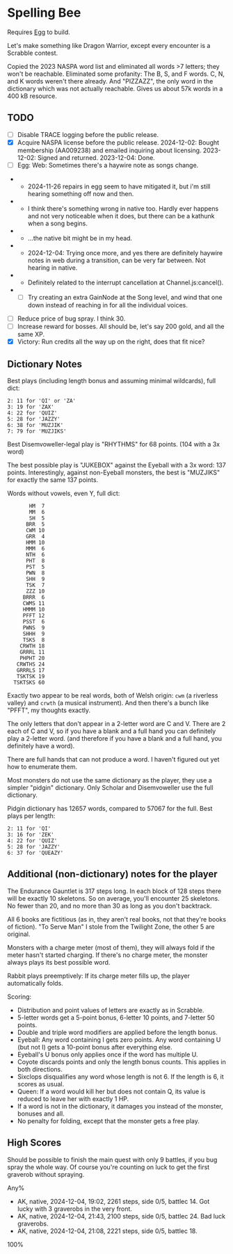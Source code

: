 # Spelling Bee

Requires [Egg](https://github.com/aksommerville/egg) to build.

Let's make something like Dragon Warrior, except every encounter is a Scrabble contest.

Copied the 2023 NASPA word list and eliminated all words >7 letters; they won't be reachable.
Eliminated some profanity: The B, S, and F words. C, N, and K words weren't there already.
And "PIZZAZZ", the only word in the dictionary which was not actually reachable.
Gives us about 57k words in a 400 kB resource.

## TODO

- [ ] Disable TRACE logging before the public release.
- [x] Acquire NASPA license before the public release. 2024-12-02: Bought membership (AA009238) and emailed inquiring about licensing. 2023-12-02: Signed and returned. 2023-12-04: Done.
- [ ] Egg: Web: Sometimes there's a haywire note as songs change.
- - 2024-11-26 repairs in egg seem to have mitigated it, but i'm still hearing something off now and then.
- - I think there's something wrong in native too. Hardly ever happens and not very noticeable when it does, but there can be a kathunk when a song begins.
- - ...the native bit might be in my head.
- - 2024-12-04: Trying once more, and yes there are definitely haywire notes in web during a transition, can be very far between. Not hearing in native.
- - Definitely related to the interrupt cancellation at Channel.js:cancel().
- - [ ] Try creating an extra GainNode at the Song level, and wind that one down instead of reaching in for all the individual voices.
- [ ] Reduce price of bug spray. I think 30.
- [ ] Increase reward for bosses. All should be, let's say 200 gold, and all the same XP.
- [x] Victory: Run credits all the way up on the right, does that fit nice?

## Dictionary Notes

Best plays (including length bonus and assuming minimal wildcards), full dict:
```
2: 11 for 'QI' or 'ZA'
3: 19 for 'ZAX'
4: 22 for 'QUIZ'
5: 28 for 'JAZZY'
6: 38 for 'MUZJIK'
7: 79 for 'MUZJIKS'
```
Best Disemvoweller-legal play is "RHYTHMS" for 68 points. (104 with a 3x word)

The best possible play is "JUKEBOX" against the Eyeball with a 3x word: 137 points.
Interestingly, against non-Eyeball monsters, the best is "MUZJIKS" for exactly the same 137 points.

Words without vowels, even Y, full dict:
```
       HM  7
       MM  6
       SH  5
      BRR  5
      CWM 10
      GRR  4
      HMM 10
      MMM  6
      NTH  6
      PHT  8
      PST  5
      PWN  8
      SHH  9
      TSK  7
      ZZZ 10
     BRRR  6
     CWMS 11
     HMMM 10
     PFFT 12
     PSST  6
     PWNS  9
     SHHH  9
     TSKS  8
    CRWTH 18
    GRRRL 11
    PHPHT 20
   CRWTHS 24
   GRRRLS 17
   TSKTSK 19
  TSKTSKS 60
```
Exactly two appear to be real words, both of Welsh origin: `cwm` (a riverless valley) and `crwth` (a musical instrument).
And then there's a bunch like "PFFT", my thoughts exactly.

The only letters that don't appear in a 2-letter word are C and V.
There are 2 each of C and V, so if you have a blank and a full hand you can definitely play a 2-letter word.
(and therefore if you have a blank and a full hand, you definitely have a word).

There are full hands that can not produce a word. I haven't figured out yet how to enumerate them.

Most monsters do not use the same dictionary as the player, they use a simpler "pidgin" dictionary.
Only Scholar and Disemvoweller use the full dictionary.

Pidgin dictionary has 12657 words, compared to 57067 for the full. Best plays per length:
```
2: 11 for 'QI'
3: 16 for 'ZEK'
4: 22 for 'QUIZ'
5: 28 for 'JAZZY'
6: 37 for 'QUEAZY'
```

## Additional (non-dictionary) notes for the player

The Endurance Gauntlet is 317 steps long.
In each block of 128 steps there will be exactly 10 skeletons.
So on average, you'll encounter 25 skeletons. No fewer than 20, and no more than 30 as long as you don't backtrack.

All 6 books are fictitious (as in, they aren't real books, not that they're books of fiction).
"To Serve Man" I stole from the Twilight Zone, the other 5 are original.

Monsters with a charge meter (most of them), they will always fold if the meter hasn't started charging.
If there's no charge meter, the monster always plays its best possible word.

Rabbit plays preemptively: If its charge meter fills up, the player automatically folds.

Scoring:
 - Distribution and point values of letters are exactly as in Scrabble.
 - 5-letter words get a 5-point bonus, 6-letter 10 points, and 7-letter 50 points.
 - Double and triple word modifiers are applied before the length bonus.
 - Eyeball: Any word containing I gets zero points. Any word containing U (but not I) gets a 10-point bonus after everything else.
 - Eyeball's U bonus only applies once if the word has multiple U.
 - Coyote discards points and only the length bonus counts. This applies in both directions.
 - Sixclops disqualifies any word whose length is not 6. If the length is 6, it scores as usual.
 - Queen: If a word would kill her but does not contain Q, its value is reduced to leave her with exactly 1 HP.
 - If a word is not in the dictionary, it damages you instead of the monster, bonuses and all.
 - No penalty for folding, except that the monster gets a free play.
 
## High Scores

Should be possible to finish the main quest with only 9 battles, if you bug spray the whole way.
Of course you're counting on luck to get the first graverob without spraying.

Any%

- AK, native, 2024-12-04, 19:02, 2261 steps, side 0/5, battlec 14. Got lucky with 3 graverobs in the very front.
- AK, native, 2024-12-04, 21:43, 2100 steps, side 0/5, battlec 24. Bad luck graverobs.
- AK, native, 2024-12-04, 21:08, 2221 steps, side 0/5, battlec 18.

100%


